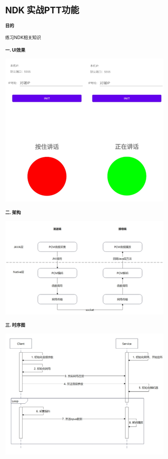 # NDK 实战PTT功能

#### 目的
练习NDK相关知识

#### 一. UI效果
![UI效果](https://github.com/jiangchaochao/ptt/blob/main/10-5UI.png?raw=true)

#### 二. 架构
![架构图](https://github.com/jiangchaochao/ptt/blob/main/10-1%E6%9E%B6%E6%9E%84%E5%9B%BE.png?raw=true)

#### 三. 时序图
![时序图](https://github.com/jiangchaochao/ptt/blob/main/10-2%E6%97%B6%E5%BA%8F%E5%9B%BE.png?raw=true)

